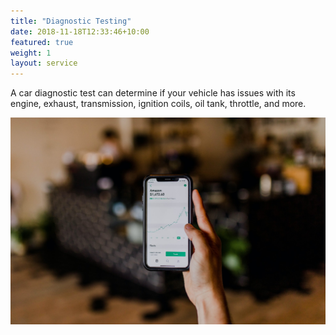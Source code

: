 ```yaml
---
title: "Diagnostic Testing"
date: 2018-11-18T12:33:46+10:00
featured: true
weight: 1
layout: service
---
```


A car diagnostic test can determine if your vehicle has issues with its engine, exhaust, transmission, ignition coils, oil tank, throttle, and more.

![Diagnostic Testing](/images/austin-distel-nGc5RT2HmF0-unsplash.jpg)


